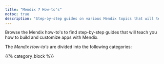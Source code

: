 ```yaml
---
title: "Mendix 7 How-to's"
notoc: true
description: "Step-by-step guides on various Mendix topics that will teach you how to build and customize apps."
---
```


Browse the Mendix how-to's to find step-by-step guides that will teach you how to build and customize apps with Mendix.

The *Mendix How-to's* are divided into the following categories:

{{% category_block %}}
